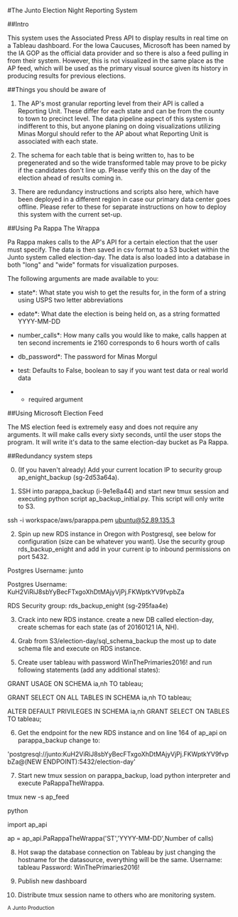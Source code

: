#The Junto Election Night Reporting System

##Intro

This system uses the Associated Press API to display results in real time on a Tableau dashboard. For the Iowa Caucuses, Microsoft has been named by the IA GOP as the official data provider and so there is also a feed pulling in from their system. However, this is not visualized in the same place as the AP feed, which will be used as the primary visual source given its history in producing results for previous elections.

##Things you should be aware of

1. The AP's most granular reporting level from their API is called a Reporting Unit. These differ for each state and can be from the county to town to precinct level. The data pipeline aspect of this system is indifferent to this, but anyone planing on doing visualizations utilizing Minas Morgul should refer to the AP about what Reporting Unit is associated with each state.

2. The schema for each table that is being written to, has to be pregenerated and so the wide transformed table may prove to be picky if the candidates don't line up. Please verify this on the day of the election ahead of results coming in.

3. There are redundancy instructions and scripts also here, which have been deployed in a different region in case our primary data center goes offline. Please refer to these for separate instructions on how to deploy this system with the current set-up.


##Using Pa Rappa The Wrappa

Pa Rappa makes calls to the AP's API for a certain election that the user must specify. The data is then saved in csv format to a S3 bucket within the Junto system called election-day. The data is also loaded into a database in both "long" and "wide" formats for visualization purposes.

The following arguments are made available to you:
  - state*: What state you wish to get the results for, in the form of a string using USPS two letter abbreviations
  - edate*: What date the election is being held on, as a string formatted YYYY-MM-DD
  - number_calls*: How many calls you would like to make, calls happen at ten second increments ie 2160 corresponds to 6 hours worth of calls
  - db_password*: The password for Minas Morgul
  - test: Defaults to False, boolean to say if you want test data or real world data

  - * required argument

##Using Microsoft Election Feed

The MS election feed is extremely easy and does not require any arguments. It will make calls every sixty seconds, until the user stops the program. It will write it's data to the same election-day bucket as Pa Rappa.


##Redundancy system steps

0. (If you haven't already) Add your current location IP to security group ap_enight_backup (sg-2d53a64a).

1. SSH into parappa_backup (i-9e1e8a44) and start new tmux session and executing python script ap_backup_initial.py. This script will only write to S3.

  ssh -i workspace/aws/parappa.pem ubuntu@52.89.135.3

2. Spin up new RDS instance in Oregon with Postgresql, see below for configuration (size can be whatever you want). Use the security group rds_backup_enight and add in your current ip to inbound permissions on port 5432.

  Postgres Username: junto

  Postgres Username: KuH2ViRiJ8sbYyBecFTxgoXhDtMAjyVjPj.FKWptkYV9fvpbZa

  RDS Security group: rds_backup_enight (sg-295faa4e)

3. Crack into new RDS instance. create a new DB called election-day, create schemas for each state (as of 20160121 IA, NH).

4. Grab from S3/election-day/sql_schema_backup the most up to date schema file and execute on RDS instance.

5. Create user tableau with password WinThePrimaries2016! and run following statements (add any additional states):

  GRANT USAGE ON SCHEMA ia,nh TO tableau;

  GRANT SELECT ON ALL TABLES IN SCHEMA ia,nh TO tableau;

  ALTER DEFAULT PRIVILEGES IN SCHEMA ia,nh GRANT SELECT ON TABLES TO tableau;

6. Get the endpoint for the new RDS instance and on line 164 of ap_api on parappa_backup change to:

  'postgresql://junto:KuH2ViRiJ8sbYyBecFTxgoXhDtMAjyVjPj.FKWptkYV9fvpbZa@(NEW ENDPOINT):5432/election-day'

7. Start new tmux session on parappa_backup, load python interpreter and execute PaRappaTheWrappa.

  tmux new -s ap_feed

  python

  import ap_api

  ap = ap_api.PaRappaTheWrappa('ST','YYYY-MM-DD',Number of calls)

8. Hot swap the database connection on Tableau by just changing the hostname for the datasource, everything will be the same. Username: tableau Password: WinThePrimaries2016!

9. Publish new dashboard

10. Distribute tmux session name to others who are monitoring system.


<sub>A Junto Production</sub>
